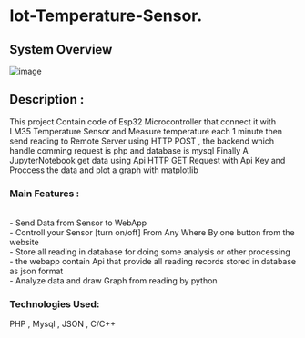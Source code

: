 # Iot-Temperature-Sensor.<br>
## System Overview
![image](https://user-images.githubusercontent.com/61662153/116804487-6f070900-ab1f-11eb-907a-db7ae0c3520b.png)
## Description :<br>
This project Contain code of  Esp32 Microcontroller  that connect it with  LM35 Temperature Sensor and 
Measure temperature each 1 minute then send reading to Remote Server  using HTTP POST , the backend which handle comming request  is php and database is mysql
Finally A JupyterNotebook get data using Api HTTP GET Request with Api Key and Proccess the data and plot a graph  with matplotlib 

### Main Features :<br>
<br>- Send Data from Sensor to WebApp
<br>- Controll your Sensor [turn on/off]  From Any Where By one button from the website
<br>- Store all reading in database for doing some  analysis or other processing 
<br>- the webapp contain Api that provide all reading records stored in database as json format 
<br>- Analyze data and draw Graph from reading by python <br>
### Technologies Used:  <br>
PHP ,  Mysql , JSON , C/C++ <br>





